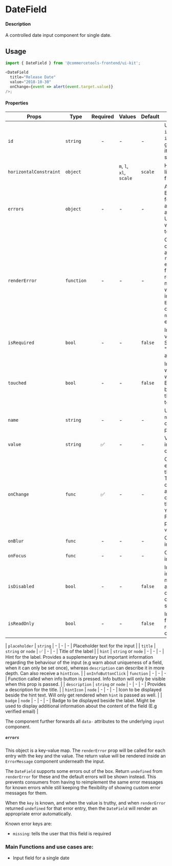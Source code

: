 # DateField

#### Description

A controlled date input component for single date.

## Usage

```js
import { DateField } from '@commercetools-frontend/ui-kit';

<DateField
  title="Release Date"
  value="2018-10-30"
  onChange={event => alert(event.target.value)}
/>;
```

#### Properties

| Props                  | Type       | Required | Values                  | Default | Description                                                                                                                                                                            |
| ---------------------- | ---------- | :------: | ----------------------- | ------- | -------------------------------------------------------------------------------------------------------------------------------------------------------------------------------------- |
| `id`                   | `string`   |    -     | -                       | -       | Used as HTML `id` property. An `id` is auto-generated when it is not specified.                                                                                                        |
| `horizontalConstraint` | `object`   |          | `m`, `l`, `xl`, `scale` | `scale` | Horizontal size limit of the input fields.                                                                                                                                             |
| `errors`               | `object`   |    -     | -                       | -       | A map of errors. Error messages for known errors are rendered automatically. Unknown errors will be forwarded to `renderError`.                                                        |
| `renderError`          | `function` |    -     | -                       | -       | Called with custom errors, as `renderError(key, error)`. This function can return a message which will be wrapped in an `ErrorMessage`. It can also return `null` to show no error.    |
| `isRequired`           | `bool`     |    -     | -                       | `false` | Indicates if the value is required. Shows an the "required asterisk" if so.                                                                                                            |
| `touched`              | `bool`     |    -     | -                       | `false` | Indicates whether the field was touched. Errors will only be shown when the field was touched.                                                                                         |
| `name`                 | `string`   |    -     | -                       | -       | Used as HTML `name` of the input component. property                                                                                                                                   |
| `value`                | `string`   |    ✅    | -                       | -       | Value of the input component.                                                                                                                                                          |
| `onChange`             | `func`     |    ✅    | -                       | -       | Called with an event containing the new value. This is always called with either an empty string or a valid date in the format of `YYYY-MM-DD`. Parent should pass it back as `value`. |
| `onBlur`               | `func`     |    -     | -                       | -       | Called when input is blurred                                                                                                                                                           |
| `onFocus`              | `func`     |    -     | -                       | -       | Called when input is focused                                                                                                                                                           |
| `isDisabled`           | `bool`     |    -     | -                       | `false` | Indicates that the input cannot be modified (e.g not authorised, or changes currently saving).                                                                                         |
| `isReadOnly`           | `bool`     |    -     | -                       | `false` | Indicates that the field is displaying read-only content                                                                                                                               |

| `placeholder` | `string` | - | - | - | Placeholder text for the input |
| `title` | `string` or `node` | ✅ | - | - | Title of the label |
| `hint` | `string` or `node` | - | - | - | Hint for the label. Provides a supplementary but important information regarding the behaviour of the input (e.g warn about uniqueness of a field, when it can only be set once), whereas `description` can describe it in more depth. Can also receive a `hintIcon`. |
| `onInfoButtonClick` | `function` | - | - | - | Function called when info button is pressed. Info button will only be visible when this prop is passed. |
| `description` | `string` or `node` | - | - | - | Provides a description for the title. |
| `hintIcon` | `node` | - | - | - | Icon to be displayed beside the hint text. Will only get rendered when `hint` is passed as well. |
| `badge` | `node` | - | - | - | Badge to be displayed beside the label. Might be used to display additional information about the content of the field (E.g verified email) |

The component further forwards all `data-` attributes to the underlying `input` component.

##### `errors`

This object is a key-value map. The `renderError` prop will be called for each entry with the key and the value. The return value will be rendered inside an `ErrorMessage` component underneath the input.

The `DateField` supports some errors out of the box. Return `undefined` from `renderError` for these and the default errors will be shown instead. This prevents consumers from having to reimplement the same error messages for known errors while still keeping the flexibility of showing custom error messages for them.

When the `key` is known, and when the value is truthy, and when `renderError` returned `undefined` for that error entry, then the `DateField` will render an appropriate error automatically.

Known error keys are:

- `missing`: tells the user that this field is required

### Main Functions and use cases are:

- Input field for a single date
